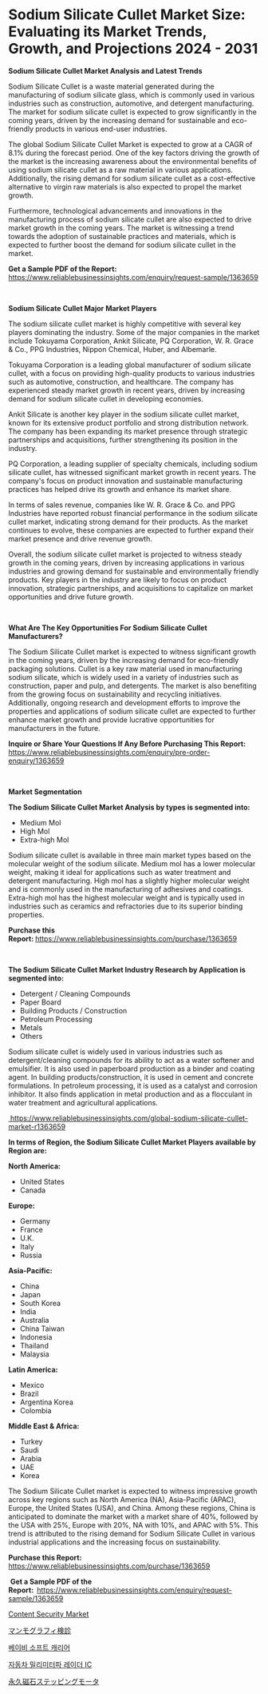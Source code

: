<p><h1>Sodium Silicate Cullet Market Size: Evaluating its Market Trends, Growth, and Projections 2024 - 2031</h1></p><p><strong>Sodium Silicate Cullet Market Analysis and Latest Trends</strong></p>
<p><p>Sodium Silicate Cullet is a waste material generated during the manufacturing of sodium silicate glass, which is commonly used in various industries such as construction, automotive, and detergent manufacturing. The market for sodium silicate cullet is expected to grow significantly in the coming years, driven by the increasing demand for sustainable and eco-friendly products in various end-user industries.</p><p>The global Sodium Silicate Cullet Market is expected to grow at a CAGR of 8.1% during the forecast period. One of the key factors driving the growth of the market is the increasing awareness about the environmental benefits of using sodium silicate cullet as a raw material in various applications. Additionally, the rising demand for sodium silicate cullet as a cost-effective alternative to virgin raw materials is also expected to propel the market growth.</p><p>Furthermore, technological advancements and innovations in the manufacturing process of sodium silicate cullet are also expected to drive market growth in the coming years. The market is witnessing a trend towards the adoption of sustainable practices and materials, which is expected to further boost the demand for sodium silicate cullet in the market.</p></p>
<p><strong>Get a Sample PDF of the Report:&nbsp;</strong> <a href="https://www.reliablebusinessinsights.com/enquiry/request-sample/1363659">https://www.reliablebusinessinsights.com/enquiry/request-sample/1363659</a></p>
<p>&nbsp;</p>
<p><strong>Sodium Silicate Cullet Major Market Players</strong></p>
<p><p>The sodium silicate cullet market is highly competitive with several key players dominating the industry. Some of the major companies in the market include Tokuyama Corporation, Ankit Silicate, PQ Corporation, W. R. Grace & Co., PPG Industries, Nippon Chemical, Huber, and Albemarle.</p><p>Tokuyama Corporation is a leading global manufacturer of sodium silicate cullet, with a focus on providing high-quality products to various industries such as automotive, construction, and healthcare. The company has experienced steady market growth in recent years, driven by increasing demand for sodium silicate cullet in developing economies.</p><p>Ankit Silicate is another key player in the sodium silicate cullet market, known for its extensive product portfolio and strong distribution network. The company has been expanding its market presence through strategic partnerships and acquisitions, further strengthening its position in the industry.</p><p>PQ Corporation, a leading supplier of specialty chemicals, including sodium silicate cullet, has witnessed significant market growth in recent years. The company's focus on product innovation and sustainable manufacturing practices has helped drive its growth and enhance its market share.</p><p>In terms of sales revenue, companies like W. R. Grace & Co. and PPG Industries have reported robust financial performance in the sodium silicate cullet market, indicating strong demand for their products. As the market continues to evolve, these companies are expected to further expand their market presence and drive revenue growth.</p><p>Overall, the sodium silicate cullet market is projected to witness steady growth in the coming years, driven by increasing applications in various industries and growing demand for sustainable and environmentally friendly products. Key players in the industry are likely to focus on product innovation, strategic partnerships, and acquisitions to capitalize on market opportunities and drive future growth.</p></p>
<p>&nbsp;</p>
<p><strong>What Are The Key Opportunities For Sodium Silicate Cullet Manufacturers?</strong></p>
<p><p>The Sodium Silicate Cullet market is expected to witness significant growth in the coming years, driven by the increasing demand for eco-friendly packaging solutions. Cullet is a key raw material used in manufacturing sodium silicate, which is widely used in a variety of industries such as construction, paper and pulp, and detergents. The market is also benefiting from the growing focus on sustainability and recycling initiatives. Additionally, ongoing research and development efforts to improve the properties and applications of sodium silicate cullet are expected to further enhance market growth and provide lucrative opportunities for manufacturers in the future.</p></p>
<p><strong>Inquire or Share Your Questions If Any Before Purchasing This Report:</strong> <a href="https://www.reliablebusinessinsights.com/enquiry/pre-order-enquiry/1363659">https://www.reliablebusinessinsights.com/enquiry/pre-order-enquiry/1363659</a></p>
<p>&nbsp;</p>
<p><strong>Market Segmentation</strong></p>
<p><strong>The Sodium Silicate Cullet Market Analysis by types is segmented into:</strong></p>
<p><ul><li>Medium Mol</li><li>High Mol</li><li>Extra-high Mol</li></ul></p>
<p><p>Sodium silicate cullet is available in three main market types based on the molecular weight of the sodium silicate. Medium mol has a lower molecular weight, making it ideal for applications such as water treatment and detergent manufacturing. High mol has a slightly higher molecular weight and is commonly used in the manufacturing of adhesives and coatings. Extra-high mol has the highest molecular weight and is typically used in industries such as ceramics and refractories due to its superior binding properties.</p></p>
<p><strong>Purchase this Report:&nbsp;</strong><a href="https://www.reliablebusinessinsights.com/purchase/1363659">https://www.reliablebusinessinsights.com/purchase/1363659</a></p>
<p>&nbsp;</p>
<p><strong>The Sodium Silicate Cullet Market Industry Research by Application is segmented into:</strong></p>
<p><ul><li>Detergent / Cleaning Compounds</li><li>Paper Board</li><li>Building Products / Construction</li><li>Petroleum Processing</li><li>Metals</li><li>Others</li></ul></p>
<p><p>Sodium silicate cullet is widely used in various industries such as detergent/cleaning compounds for its ability to act as a water softener and emulsifier. It is also used in paperboard production as a binder and coating agent. In building products/construction, it is used in cement and concrete formulations. In petroleum processing, it is used as a catalyst and corrosion inhibitor. It also finds application in metal production and as a flocculant in water treatment and agricultural applications.</p></p>
<p><a href="https://www.reliablebusinessinsights.com/global-sodium-silicate-cullet-market-r1363659">&nbsp;https://www.reliablebusinessinsights.com/global-sodium-silicate-cullet-market-r1363659</a></p>
<p><strong>In terms of Region, the Sodium Silicate Cullet Market Players available by Region are:</strong></p>
<p>
    <p> <strong> North America: </strong>
        <ul>
            <li>United States</li>
            <li>Canada</li>
        </ul>
        </p> 
    <p> <strong> Europe: </strong>
        <ul>
            <li>Germany</li>
            <li>France</li>
            <li>U.K.</li>
            <li>Italy</li>
            <li>Russia</li>
        </ul>
        </p> 
    <p> <strong> Asia-Pacific: </strong>
        <ul>
            <li>China</li>
            <li>Japan</li>
            <li>South Korea</li>
            <li>India</li>
            <li>Australia</li>
            <li>China Taiwan</li>
            <li>Indonesia</li>
            <li>Thailand</li>
            <li>Malaysia</li>
        </ul>
        </p> 
    <p> <strong> Latin America: </strong>
        <ul>
            <li>Mexico</li>
            <li>Brazil</li>
            <li>Argentina Korea</li>
            <li>Colombia</li>
        </ul>
        </p> 
    <p> <strong> Middle East & Africa: </strong>
        <ul>
            <li>Turkey</li>
            <li>Saudi</li>
            <li>Arabia</li>
            <li>UAE</li>
            <li>Korea</li>
        </ul>
    </p>
    </p>
<p><p>The Sodium Silicate Cullet market is expected to witness impressive growth across key regions such as North America (NA), Asia-Pacific (APAC), Europe, the United States (USA), and China. Among these regions, China is anticipated to dominate the market with a market share of 40%, followed by the USA with 25%, Europe with 20%, NA with 10%, and APAC with 5%. This trend is attributed to the rising demand for Sodium Silicate Cullet in various industrial applications and the increasing focus on sustainability.</p></p>
<p><strong>Purchase this Report: </strong><a href="https://www.reliablebusinessinsights.com/purchase/1363659">https://www.reliablebusinessinsights.com/purchase/1363659</a></p>
<p>&nbsp;<strong>Get a Sample PDF of the Report:&nbsp;&nbsp;</strong><a href="https://www.reliablebusinessinsights.com/enquiry/request-sample/1363659">https://www.reliablebusinessinsights.com/enquiry/request-sample/1363659</a></p>
<p><strong></strong></p>
<p><p><a href="https://github.com/cheribeninsig/Market-Research-Report-List-1/blob/main/content-security-market.md">Content Security Market</a></p><p><a href="https://medium.com/@chrispbacon162023/%E4%B9%B3%E6%88%BFx%E7%B7%9A%E6%92%AE%E5%BD%B1%E6%A4%9C%E6%9F%BB%E5%B8%82%E5%A0%B4%E8%A6%8F%E6%A8%A1-%E5%B8%82%E5%A0%B4%E5%B1%95%E6%9C%9B%E3%81%A8%E5%B8%82%E5%A0%B4%E4%BA%88%E6%B8%AC-2024%E5%B9%B4%E3%81%8B%E3%82%892031%E5%B9%B4%E3%81%BE%E3%81%A7-0deb53acf1be">マンモグラフィ検診</a></p><p><a href="https://medium.com/@darrickdibbert2022/%EC%95%84%EA%B8%B0-%EC%86%8C%ED%94%84%ED%8A%B8-%EC%BA%90%EB%A6%AC%EC%96%B4-%EC%8B%9C%EC%9E%A5-%EB%B6%84%EC%84%9D-%EA%B8%80%EB%A1%9C%EB%B2%8C-%EC%82%B0%EC%97%85-%EC%A0%84%EB%A7%9D-%EB%B0%8F-%EC%98%88%EC%B8%A1-2024%EB%85%84%EB%B6%80%ED%84%B0-2031%EB%85%84%EA%B9%8C%EC%A7%80-b0d290fcf021">베이비 소프트 캐리어</a></p><p><a href="https://medium.com/@anvil67678789/%EC%9E%90%EB%8F%99%EC%B0%A8-%EB%B0%80%EB%A6%AC%EB%AF%B8%ED%84%B0%ED%8C%8C-%EB%A0%88%EC%9D%B4%EB%8D%94-ic-%EC%8B%9C%EC%9E%A5%EC%9D%98-%ED%86%B5%EC%B0%B0-%EC%8B%9C%EC%9E%A5-%EB%8F%99%ED%96%A5-%EC%84%B1%EC%9E%A5-2024%EB%85%84%EB%B6%80%ED%84%B0-2031%EB%85%84%EA%B9%8C%EC%A7%80-%EC%98%88%EC%B8%A1%EB%90%9C-%EA%B2%83-d9b7e3ae8271">자동차 밀리미터파 레이더 IC</a></p><p><a href="https://medium.com/@timslater46/%E6%B0%B8%E4%B9%85%E7%A3%81%E7%9F%B3%E3%82%B9%E3%83%86%E3%83%83%E3%83%94%E3%83%B3%E3%82%B0%E3%83%A2%E3%83%BC%E3%82%BF%E3%83%BC%E5%B8%82%E5%A0%B4%E3%81%AE%E8%A6%8F%E6%A8%A1-cagr-%E3%83%88%E3%83%AC%E3%83%B3%E3%83%89-2024-2030-cef6be028e3a">永久磁石ステッピングモータ</a></p></p>